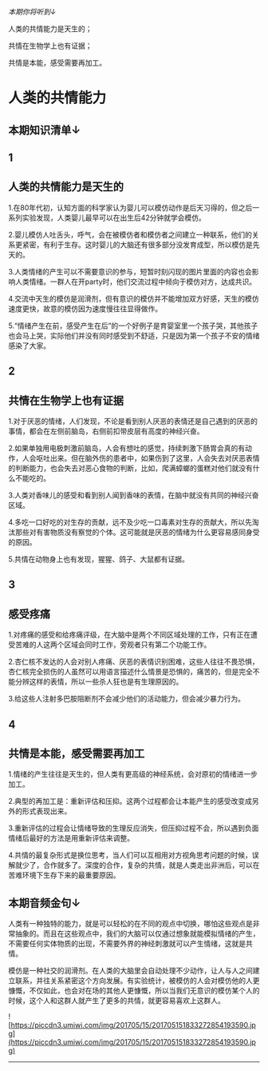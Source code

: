 *本期你将听到↓*

人类的共情能力是天生的；

共情在生物学上也有证据；

共情是本能，感受需要再加工。

# 人类的共情能力

## 本期知识清单↓

## 1

## 人类的共情能力是天生的

1.在80年代初，认知方面的科学家认为婴儿可以模仿动作是后天习得的，但之后一系列实验发现，人类婴儿最早可以在出生后42分钟就学会模仿。

2.婴儿模仿人吐舌头，呼气，会在被模仿者和模仿者之间建立一种联系，他们的关系更紧密，有利于生存。这时婴儿的大脑还有很多部分没发育成型，所以模仿是先天的。

3.人类情绪的产生可以不需要意识的参与，短暂时刻闪现的图片里面的内容也会影响人类情绪。一群人在开party时，他们交流过程中倾向于模仿对方，达成共识。

4.交流中天生的模仿是润滑剂，但有意识的模仿并不能增加双方好感，天生的模仿速度更快，故意的模仿因为速度慢往往显得做作。

5.“情绪产生在前，感受产生在后”的一个好例子是育婴室里一个孩子哭，其他孩子也会马上哭，实际他们并没有同时感受到不舒适，只是因为第一个孩子不安的情绪感染了大家。

## 2

## 共情在生物学上也有证据

1.对于厌恶的情绪，人们发现，不论是看到别人厌恶的表情还是自己遇到的厌恶的事情，都会在左侧前脑岛，右侧前扣带皮层有高度的神经兴奋。

2.如果单独用电极刺激前脑岛，人会有想吐的感觉，持续刺激下肠胃会真的有动作，人会呕吐出来。但在脑外伤的患者中，如果伤到了这里，人会失去对厌恶表情的判断能力，也会失去对恶心食物的判断，比如，爬满蟑螂的蛋糕对他们就没有什么不能吃的。

3.人类对香味儿的感受和看到别人闻到香味的表情，在脑中就没有共同的神经兴奋区域。

4.多吃一口好吃的对生存的贡献，远不及少吃一口毒素对生存的贡献大，所以先淘汰那些对有害物质没有察觉的个体。这可能就是厌恶的情绪为什么更容易感同身受的原因。

5.共情在动物身上也有发现，猩猩、鸽子、大鼠都有证据。

## 3

## 感受疼痛

1.对疼痛的感受和给疼痛评级，在大脑中是两个不同区域处理的工作，只有正在遭受苦难的人这两个区域会同时工作，旁观者只有第二个功能工作。

2.杏仁核不发达的人会对别人疼痛、厌恶的表情识别困难，这些人往往不畏恐惧，杏仁核完全损伤的人虽然可以用语言描述什么情景是恐惧的，痛苦的，但是完全不能分辨这样的表情，所以一些杀人狂也是有生理原因的。

3.给这些人注射多巴胺阻断剂不会减少他们的活动能力，但会减少暴力行为。

## 4

## 共情是本能，感受需要再加工

1.情绪的产生往往是天生的，但人类有更高级的神经系统，会对原初的情绪进一步加工。

2.典型的再加工是：重新评估和压抑。这两个过程都会让本能产生的感受改变成另外的形式表现出来。

3.重新评估的过程会让情绪导致的生理反应消失，但压抑过程不会，所以遇到负面情绪后最好的方法是用重新评估来调整。

4.共情的最复杂形式是换位思考，当人们可以互相用对方视角思考问题的时候，误解就少了，合作就多了。深度的合作，复杂的共情，就是人类走出非洲后，可以在苦难环境下生存下来的最重要原因。

## 本期音频金句↓

人类有一种独特的能力，就是可以轻松的在不同的观点中切换，哪怕这些观点是非常抽象的。而且在这些观点中，我们的大脑可以仅通过想象就能模拟情绪的产生，不需要任何实体物质的出现，不需要外界的神经刺激就可以产生情绪，这就是共情。

模仿是一种社交的润滑剂。在人类的大脑里会自动处理不少动作，让人与人之间建立联系，并往关系紧密这个方向发展。有实验统计，被模仿的人会对模仿他的人更慷慨，不仅如此，也会对在场的其他人更慷慨，所以当我们无意识的模仿某个人的时候，这个人和这群人就产生了更多的共情，就更容易喜欢上这群人。

![https://piccdn3.umiwi.com/img/201705/15/201705151833272854193590.jpg](https://piccdn3.umiwi.com/img/201705/15/201705151833272854193590.jpg)

---
